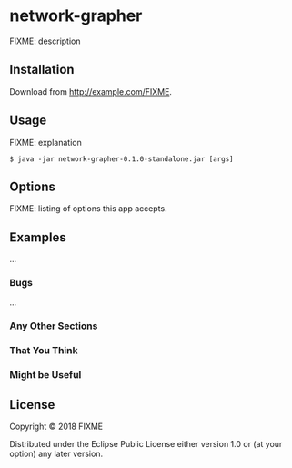 # network-grapher

FIXME: description

## Installation

Download from http://example.com/FIXME.

## Usage

FIXME: explanation

    $ java -jar network-grapher-0.1.0-standalone.jar [args]

## Options

FIXME: listing of options this app accepts.

## Examples

...

### Bugs

...

### Any Other Sections
### That You Think
### Might be Useful

## License

Copyright © 2018 FIXME

Distributed under the Eclipse Public License either version 1.0 or (at
your option) any later version.
